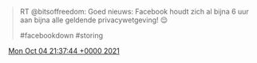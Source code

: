 > RT @bitsoffreedom: Goed nieuws: Facebook houdt zich al bijna 6 uur aan bijna alle geldende privacywetgeving\! 😌  
>   
> \#facebookdown \#storing

<img src="../../media/tweet.ico" width="12" /> [Mon Oct 04 21:37:44 +0000 2021](https://twitter.com/DromerDenker/status/1445141111014625282)
